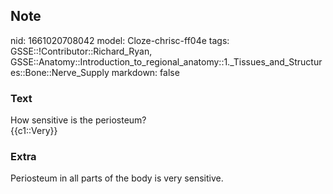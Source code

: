 ## Note
nid: 1661020708042
model: Cloze-chrisc-ff04e
tags: GSSE::!Contributor::Richard_Ryan, GSSE::Anatomy::Introduction_to_regional_anatomy::1._Tissues_and_Structures::Bone::Nerve_Supply
markdown: false

### Text
<div class="toggle">
  How sensitive is the periosteum?
</div>
<div class="toggle">
  {{c1::Very}}
</div>

### Extra
<p id="79481372-583b-47cb-9116-a16a1444a925" class="">Periosteum in
all parts of the body is very sensitive.
